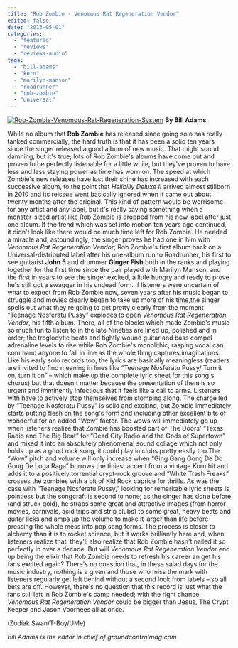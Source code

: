 ```yaml
---
title: "Rob Zombie - Venomous Rat Regeneration Vendor"
edited: false
date: "2013-05-01"
categories:
  - "featured"
  - "reviews"
  - "reviews-audio"
tags:
  - "bill-adams"
  - "korn"
  - "marilyn-manson"
  - "roadrunner"
  - "rob-zombie"
  - "universal"
---
```


[![Rob-Zombie-Venomous-Rat-Regeneration-System](http://www.hellbound.ca/wp-content/uploads/2013/05/Rob-Zombie-Venomous-Rat-Regeneration-System.jpg)](http://www.hellbound.ca/wp-content/uploads/2013/05/Rob-Zombie-Venomous-Rat-Regeneration-System.jpg) **By Bill Adams**

While no album that **Rob Zombie** has released since going solo has really tanked commercially, the hard truth is that it has been a solid ten years since the singer released a good album of new music. That might sound damning, but it's true; lots of Rob Zombie's albums have come out and proven to be perfectly listenable for a little while, but they've proven to have less and less staying power as time has worn on. The speed at which Zombie's new releases have lost their shine has increased with each successive album, to the point that _Hellbilly Deluxe II_ arrived almost stillborn in 2010 and its reissue went basically ignored when it came out about twenty months after the original. This kind of pattern would be worrisome for any artist and any label, but it's really saying something when a monster-sized artist like Rob Zombie is dropped from his new label after just one album. If the trend which was set into motion ten years ago continued, it didn't look like there would be much time left for Rob Zombie. He needed a miracle and, astoundingly, the singer proves he had one in him with _Venomous Rat Regeneration Vendor_; Rob Zombie's first album back on a Universal-distributed label after his one-album run to Roadrunner, his first to see guitarist **John 5** and drummer **Ginger Fish** both in the ranks and playing together for the first time since the pair played with Marilyn Manson, and the first in years to see the singer excited, a little hungry and ready to prove he's still got a swagger in his undead form. If listeners were uncertain of what to expect from Rob Zombie now, seven years after his music began to struggle and movies clearly began to take up more of his time,the singer spells out what they're going to get pretty clearly from the moment “Teenage Nosferatu Pussy” explodes to open _Venomous Rat Regeneration Vendor_, his fifth album. There, all of the blocks which made Zombie's music so much fun to listen to in the late Nineties are lined up, polished and in order; the troglodytic beats and tightly wound guitar and bass compel adrenaline levels to rise while Rob Zombie's monolithic, rasping vocal can command anyone to fall in line as the whole thing captures imaginations. Like his early solo records too, the lyrics are basically meaningless (readers are invited to find meaning in lines like “Teenage Nosferatu Pussy/ Turn it on, turn it on” – which make up the complete lyric sheet for this song's chorus) but that doesn't matter because the presentation of them is so urgent and imminently infectious that it feels like a call to arms. Listeners with have to actively stop themselves from stomping along. The charge led by “Teenage Nosferatu Pussy” is solid and exciting, but Zombie immediately starts putting flesh on the song's form and including other excellent bits of wonderful for an added “Wow” factor. The wows will immediately go up when listeners realize that Zombie has boosted part of The Doors' “Texas Radio and The Big Beat” for “Dead City Radio and the Gods of Supertown” and mixed it into an absolutely phenomenal sound collage which not only holds up as a good rock song, it could play in clubs pretty easily too.The “Wow” pitch and volume will only increase when “Ging Gang Gong De Do Gong De Loga Raga” borrows the tiniest accent from a vintage Korn hit and adds it to a positively torrential crypt-rock groove and “White Trash Freaks” crosses the zombies with a bit of Kid Rock caprice for thrills. As was the case with “Teenage Nosferatu Pussy,” looking for remarkable lyric sheets is pointless but the songcraft is second to none; as the singer has done before (and struck gold), he straps some great and attractive images (from horror movies, carnivals, acid trips and strip clubs) to some great, heavy beats and guitar licks and amps up the volume to make it larger than life before pressing the whole mess into pop song forms. The process is closer to alchemy than it is to rocket science, but it works brilliantly here and, when listeners realize that, they'll also realize that Rob Zombie hasn't nailed it so perfectly in over a decade. But will _Venomous Rat Regeneration Vendor_ end up being the elixir that Rob Zombie needs to refresh his career an get his fans excited again? There's no question that, in these salad days for the music industry, nothing is a given and those who miss the mark with listeners regularly get left behind without a second look from labels – so all bets are off. However, there's no question that this record is just what the fans still left in Rob Zombie's camp needed; with the right chance, _Venomous Rat Regeneration Vendor_ could be bigger than Jesus, The Crypt Keeper and Jason Voorhees all at once.

(Zodiak Swan/T-Boy/UMe)

_Bill Adams is the editor in chief of groundcontrolmag.com_
